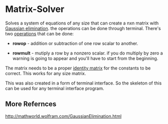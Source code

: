 # Matrix-Solver
Solves a system of equations of any size that can create a nxn matrix with [Gaussian elimination](https://en.wikipedia.org/wiki/Gaussian_elimination). the operations can be done through terminal. There's two [operations](https://en.wikipedia.org/wiki/Gaussian_elimination#Row_operations) that can be done:

+ **rowop** - addition or subtraction of one row scalar to another. 

+ **rowmult** - mutiply a row by a nonzero scalar. if you do multiply by zero a warning is going to appear and you'll have to start from the beginning.


The matrix needs to be a proper [identity matrix](https://en.wikipedia.org/wiki/Identity_matrix) for the constants to be correct. This works for any size matrix.

This was also created in a form of terminal interface. So the skeleton of this can be used for any terminal interface program.

## More Refernces
http://mathworld.wolfram.com/GaussianElimination.html